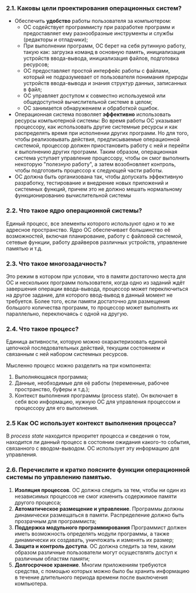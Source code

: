 ### 2.1. Каковы цели проектирования операционных систем?
 * Обеспечить **удобство** работы пользователя за компьютером:
   * ОС содействует программисту при разработке программ и предоставляет ему разнообразные инструменты и службы (редакторы и отладчики);
   * При выполнении программ, ОС берет на себя рутинную работу, такую как: загрузка команд в основную память, инициализация устройств ввода-вывода, инициализация файлов, подготовка ресурсов; 
   * ОС предоставляет простой интерфейс работы с файлами, который не подразумевает от пользователя понимания природы устройств ввода-вывода и знания структур данных, записанных в файл;
   * ОС управляет доступом к совместно используемой или общедоступной вычислительной системе в целом;
   * ОС занимается обнаружением и обработкой ошибок.
 *  Операционная система позволяет **эффективно** использовать ресурсы компьютерной системы:
   Во время работы ОС указывает процессору, как использовать другие системные ресурсы и как распределять время при исполнении других программ. Но для того, чтобы реализовывать действия, предписываемые операционной системой, процессор должен приостановить работу с ней и перейти к выполнению других программ. Таким образом, операционная система уступает управление процессору, чтобы он смог выполнить некоторую "полезную работу", а затем возобновляет контроль, чтобы подготовить процессор к следующей части работы.
 * ОС должна быть организована так, чтобы допускать эффективную разработку, тестирование и внедрение новых приложений и системных функций, причем это не должно мешать нормальному функционированию вычислительной системы

### 2.2. Что такое ядро операционной системы? 
   Единый процесс, все элементы которого используют одно и то же адресное пространство. Ядро ОС обеспечивает большинство её возможностей, включая планирование, работу с файловой системой, сетевые функции, работу драйверов различных устройств, управление памятью и т.д. 
   
### 2.3. Что такое многозадачность?
   Это режим в котором при условии, что в памяти достаточно места для ОС и нескольких программ пользователя, когда одно из заданий ждёт завершения операции ввода-вывода, процессор может переключиться на другое задание, для которого ввод-вывод в данный момент не требуется. Более того, если памяти достаточно для размещения большого количества программ, то процессор может выполнять их параллельно, переключаясь с одной на другую.
   
### 2.4. Что такое процесс?
   Единица активности, которую можно охарактеризовать единой цепочкой последовательных действий, текущим состоянием и связанным с ней набором системных ресурсов.
 
Мысленно процесс можно разделить на три компонента: 
   1. Выполняющаяся программа;
   2. Данные, необходимые для её работы (переменные, рабочее пространство, буферы и т.д.);
   3. Контекст выполнения программы (process state). Он включает в себя всю информацию, нужную ОС для управления процессом и процессору для его выполнения.

### 2.5 Как ОС использует контекст выполнения процесса?
   В *process state* находится приоритет процесса и сведения о том, находится ли данный процесс в состоянии ожидания какого-то события, связанного с вводом-выводом. ОС использует эту информацию для управления.
   
### 2.6. Перечислите и кратко поясните функции операционной системы по управлению памятью.
   1. **Изоляция процессов**. ОС должна следить за тем, чтобы ни один из независимых процессов не смог изменить содержимое памяти другого процесса;
   2. **Автоматическое размещение и управление**. Программы должны динамически размещаться в памяти. Распределение должно быть прозрачным для программиста;
   3. **Поддержка модульного программирования** Программист должен иметь возможность определять модули программы, а также динамически их создавать, уничтожать и изменять их размер;
   4. **Защита и контроль доступа**. ОС должна следить за тем, каким образом различные пользователи могут осуществлять доступ к различным областям памяти;
   5. **Долгосрочное хранение**. Многим приложениям требуются средства, с помощью которых можно было бы хранить информацию в течение длительного периода времени после выключения компьютера.